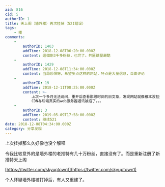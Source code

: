 ```yaml
---
aid: 816
cid: 5
authorID: 1
title: 天上阁（墙外楼）再次挂掉（521错误）
tags:
    - 楼
comments:
    -
        authorID: 1403
        addTime: 2018-12-08T06:20:00.000Z
        content: 這個剛3千多粉絲，也完了。共匪鎮壓嚴酷
    -
        authorID: 1429
        addTime: 2018-12-08T11:34:00.000Z
        content: 当局恐惧呀，希望多点这样的网站，特点是大量信息，自由评论
    -
        authorID: 19
        addTime: 2018-12-11T08:25:00.000Z
        content: >-
            上次一个多月无法访问，重开后查看那段时间的旧文章，发现网站就像根本没挂掉一样，我怀疑，只不过是前端的Cloudflare
            CDN与后端真实的web服务器通讯被掐了。。。
    -
        authorID: 3
        addTime: 2019-05-09T17:58:00.000Z
        content: 继续521
date: 2018-12-08T04:34:00.000Z
category: 分享发现
---
```


上次挂掉那么久好像也没个解释

令我比较意外的是墙外楼的老推特有几十万粉丝，直接没有了。而是重新注册了新推特天上阁

[https://twitter.com/skyuptown1](https://twitter.com/skyuptown1)

个人怀疑墙外楼被打掉后，有人又重建了。
